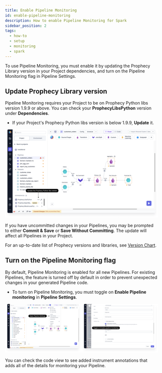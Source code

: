 ```yaml
---
title: Enable Pipeline Monitoring
id: enable-pipeline-monitoring
description: How to enable Pipeline Monitoring for Spark
sidebar_position: 2
tags:
  - how-to
  - setup
  - monitoring
  - spark
---
```


To use Pipeline Monitoring, you must enable it by updating the Prophecy Library version in your Project dependencies, and turn on the Pipeline Monitoring flag in Pipeline Settings.

## Update Prophecy Library version

Pipeline Monitoring requires your Project to be on Prophecy Python libs version 1.9.9 or above. You can check your **ProphecyLibsPython** version under **Dependencies**.

- If your Project's Prophecy Python libs version is below 1.9.9, **Update** it.

![ProphecyLibsPython](img/prophecy-libs-python.png)

If you have uncommitted changes in your Pipelines, you may be prompted to either **Commit & Save** or **Save Without Committing**. The update will affect all Pipelines in your Project.

For an up-to-date list of Prophecy versions and libraries, see [Version Chart](/docs/release_notes/version_chart.md).

## Turn on the Pipeline Monitoring flag

By default, Pipeline Monitoring is enabled for all new Pipelines. For existing Pipelines, the feature is turned off by default in order to prevent unexpected changes in your generated Pipeline code.

- To turn on Pipeline Monitoring, you must toggle on **Enable Pipeline monitoring** in **Pipeline Settings**.

![Turn on Pipeline Monitoring](img/turn-on-pipeline-monitoring.png)

You can check the code view to see added instrument annotations that adds all of the details for monitoring your Pipeline.

